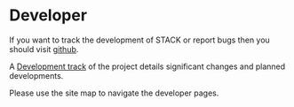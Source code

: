 # Developer

If you want to track the development of STACK or report bugs then you should visit [github](https://github.com/maths/moodle-qtype_stack).

A [Development track](Development_track.md) of the project details significant changes and planned developments.

Please use the site map to navigate the developer pages.


